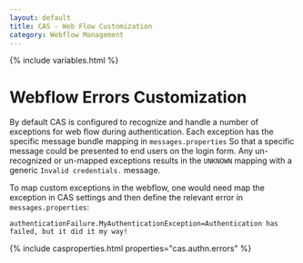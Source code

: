 ```yaml
---
layout: default
title: CAS - Web Flow Customization
category: Webflow Management
---
```


{% include variables.html %}

# Webflow Errors Customization

By default CAS is configured to recognize and handle a number of exceptions for web flow during authentication. Each exception has the specific message bundle mapping in `messages.properties` So that a specific message could be presented to end users on the login form. Any un-recognized or un-mapped exceptions results in the `UNKNOWN` mapping with a generic `Invalid credentials.` message.

To map custom exceptions in the webflow, one would need map the exception in CAS settings and then define the relevant error in `messages.properties`:

```properties
authenticationFailure.MyAuthenticationException=Authentication has failed, but it did it my way!
```

{% include casproperties.html properties="cas.authn.errors" %}

